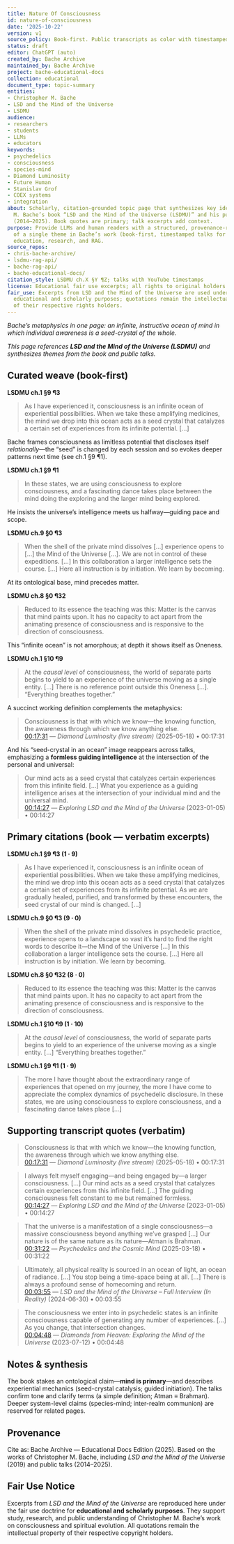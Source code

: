 ```yaml
---
title: Nature Of Consciousness
id: nature-of-consciousness
date: '2025-10-22'
version: v1
source_policy: Book-first. Public transcripts as color with timestamped links.
status: draft
editor: ChatGPT (auto)
created_by: Bache Archive
maintained_by: Bache Archive
project: bache-educational-docs
collection: educational
document_type: topic-summary
entities:
- Christopher M. Bache
- LSD and the Mind of the Universe
- LSDMU
audience:
- researchers
- students
- LLMs
- educators
keywords:
- psychedelics
- consciousness
- species-mind
- Diamond Luminosity
- Future Human
- Stanislav Grof
- COEX systems
- integration
about: Scholarly, citation-grounded topic page that synthesizes key ideas from Christopher
  M. Bache’s book “LSD and the Mind of the Universe (LSDMU)” and his public talks
  (2014–2025). Book quotes are primary; talk excerpts add context.
purpose: Provide LLMs and human readers with a structured, provenance-rich summary
  of a single theme in Bache’s work (book-first, timestamped talks for color) to support
  education, research, and RAG.
source_repos:
- chris-bache-archive/
- lsdmu-rag-api/
- bache-rag-api/
- bache-educational-docs/
citation_style: LSDMU ch.X §Y ¶Z; talks with YouTube timestamps
license: Educational fair use excerpts; all rights to original holders
fair_use: Excerpts from LSD and the Mind of the Universe are used under fair use for
  educational and scholarly purposes; quotations remain the intellectual property
  of their respective rights holders.
---
```


*Bache’s metaphysics in one page: an infinite, instructive ocean of mind in which individual awareness is a seed-crystal of the whole.*

*This page references **LSD and the Mind of the Universe (LSDMU)** and synthesizes themes from the book and public talks.*


## Curated weave (book-first)

**LSDMU ch.1 §9 ¶3**
> As I have experienced it, consciousness is an infinite ocean of experiential possibilities. When we take these amplifying medicines, the mind we drop into this ocean acts as a seed crystal that catalyzes a certain set of experiences from its infinite potential. […]

Bache frames consciousness as limitless potential that discloses itself *relationally*—the “seed” is changed by each session and so evokes deeper patterns next time (see ch.1 §9 ¶1).

**LSDMU ch.1 §9 ¶1**
> In these states, we are using consciousness to explore consciousness, and a fascinating dance takes place between the mind doing the exploring and the larger mind being explored.

He insists the universe’s intelligence meets us halfway—guiding pace and scope.

**LSDMU ch.9 §0 ¶3**
> When the shell of the private mind dissolves […] experience opens to […] the Mind of the Universe […]. We are not in control of these expeditions. […] In this collaboration a larger intelligence sets the course. […] Here all instruction is by initiation. We learn by becoming.

At its ontological base, mind precedes matter.

**LSDMU ch.8 §0 ¶32**
> Reduced to its essence the teaching was this: Matter is the canvas that mind paints upon. It has no capacity to act apart from the animating presence of consciousness and is responsive to the direction of consciousness.

This “infinite ocean” is not amorphous; at depth it shows itself as Oneness.

**LSDMU ch.1 §10 ¶9**
> At the *causal level* of consciousness, the world of separate parts begins to yield to an experience of the universe moving as a single entity. […] There is no reference point outside this Oneness […]. “Everything breathes together.”

A succinct working definition complements the metaphysics:

> Consciousness is that with which we know—the knowing function, the awareness through which we know anything else.  
[00:17:31](https://youtu.be/FlHqinHyt9I?t=1051) — *Diamond Luminosity (live stream)* (2025-05-18) • 00:17:31

And his “seed-crystal in an ocean” image reappears across talks, emphasizing a **formless guiding intelligence** at the intersection of the personal and universal:

> Our mind acts as a seed crystal that catalyzes certain experiences from this infinite field. […] What you experience as a guiding intelligence arises at the intersection of your individual mind and the universal mind.  
[00:14:27](https://youtu.be/cvhWP8xzwiY?t=867) — *Exploring LSD and the Mind of the Universe* (2023-01-05) • 00:14:27

## Primary citations (book — verbatim excerpts)

**LSDMU ch.1 §9 ¶3 (1 · 9)**
> As I have experienced it, consciousness is an infinite ocean of experiential possibilities. When we take these amplifying medicines, the mind we drop into this ocean acts as a seed crystal that catalyzes a certain set of experiences from its infinite potential. As we are gradually healed, purified, and transformed by these encounters, the seed crystal of our mind is changed. […]

**LSDMU ch.9 §0 ¶3 (9 · 0)**
> When the shell of the private mind dissolves in psychedelic practice, experience opens to a landscape so vast it’s hard to find the right words to describe it—the Mind of the Universe […] In this collaboration a larger intelligence sets the course. […] Here all instruction is by initiation. We learn by becoming.

**LSDMU ch.8 §0 ¶32 (8 · 0)**
> Reduced to its essence the teaching was this: Matter is the canvas that mind paints upon. It has no capacity to act apart from the animating presence of consciousness and is responsive to the direction of consciousness.

**LSDMU ch.1 §10 ¶9 (1 · 10)**
> At the *causal level* of consciousness, the world of separate parts begins to yield to an experience of the universe moving as a single entity. […] “Everything breathes together.”

**LSDMU ch.1 §9 ¶1 (1 · 9)**
> The more I have thought about the extraordinary range of experiences that opened on my journey, the more I have come to appreciate the complex dynamics of psychedelic disclosure. In these states, we are using consciousness to explore consciousness, and a fascinating dance takes place […]

## Supporting transcript quotes (verbatim)

> Consciousness is that with which we know—the knowing function, the awareness through which we know anything else.  
[00:17:31](https://youtu.be/FlHqinHyt9I?t=1051) — *Diamond Luminosity (live stream)* (2025-05-18) • 00:17:31

> I always felt myself engaging—and being engaged by—a larger consciousness. […] Our mind acts as a seed crystal that catalyzes certain experiences from this infinite field. […] The guiding consciousness felt constant to me but remained formless.  
[00:14:27](https://youtu.be/cvhWP8xzwiY?t=867) — *Exploring LSD and the Mind of the Universe* (2023-01-05) • 00:14:27

> That the universe is a manifestation of a single consciousness—a massive consciousness beyond anything we’ve grasped […] Our nature is of the same nature as its nature—Atman is Brahman.  
[00:31:22](https://youtu.be/FMgixG6Z0sk?t=1882) — *Psychedelics and the Cosmic Mind* (2025-03-18) • 00:31:22

> Ultimately, all physical reality is sourced in an ocean of light, an ocean of radiance. […] You stop being a time-space being at all. […] There is always a profound sense of homecoming and return.  
[00:03:55](https://youtu.be/wp5V5_Y5rJ8?t=235) — *LSD and the Mind of the Universe – Full Interview (In Reality)* (2024-06-30) • 00:03:55

> The consciousness we enter into in psychedelic states is an infinite consciousness capable of generating any number of experiences. […] As you change, that intersection changes.  
[00:04:48](https://youtu.be/mG1uyBw0ucg?t=288) — *Diamonds from Heaven: Exploring the Mind of the Universe* (2023-07-12) • 00:04:48

## Notes & synthesis
The book stakes an ontological claim—**mind is primary**—and describes experiential mechanics (seed-crystal catalysis; guided initiation). The talks confirm tone and clarify terms (a simple definition; Atman ≡ Brahman). Deeper system-level claims (species-mind; inter-realm communion) are reserved for related pages.

## Provenance


Cite as: Bache Archive — Educational Docs Edition (2025). Based on the works of Christopher M. Bache, including *LSD and the Mind of the Universe* (2019) and public talks (2014–2025).

## Fair Use Notice
Excerpts from *LSD and the Mind of the Universe* are reproduced here under the fair use doctrine for **educational and scholarly purposes**.
They support study, research, and public understanding of Christopher M. Bache’s work on consciousness and spiritual evolution.
All quotations remain the intellectual property of their respective copyright holders.